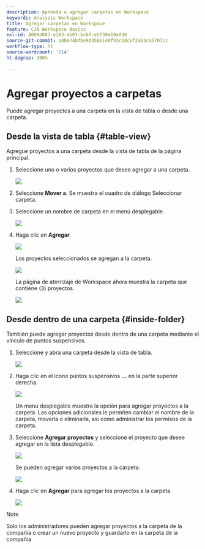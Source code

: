```yaml
---
description: Aprenda a agregar carpetas en Workspace
keywords: Analysis Workspace
title: Agregar carpetas en Workspace
feature: CJA Workspace Basics
exl-id: 4008d087-e183-4b07-bc6f-e5f30e69afd8
source-git-commit: a8b874bfbe9d3586140f93c1dcef2403ca5707cc
workflow-type: ht
source-wordcount: '214'
ht-degree: 100%

---
```


# Agregar proyectos a carpetas

Puede agregar proyectos a una carpeta en la vista de tabla o desde una carpeta.

## Desde la vista de tabla {#table-view}

Agregue proyectos a una carpeta desde la vista de tabla de la página principal.

1. Seleccione uno o varios proyectos que desee agregar a una carpeta.

   ![](/help/analysis-workspace/build-workspace-project/assets/move-tv-selected.png)

1. Seleccione **Mover a**. Se muestra el cuadro de diálogo Seleccionar carpeta.

1. Seleccione un nombre de carpeta en el menú desplegable.

   ![](/help/analysis-workspace/build-workspace-project/assets/move-select-folder.png)

1. Haga clic en **Agregar**.

   ![](/help/analysis-workspace/build-workspace-project/assets/move-add.png)

   Los proyectos seleccionados se agregan a la carpeta.

   ![](/help/analysis-workspace/build-workspace-project/assets/move-projects-added.png)

   La página de aterrizaje de Workspace ahora muestra la carpeta que contiene (3) proyectos.

   ![](/help/analysis-workspace/build-workspace-project/assets/move-folders-updated.png)

## Desde dentro de una carpeta {#inside-folder}

También puede agregar proyectos desde dentro de una carpeta mediante el vínculo de puntos suspensivos.

1. Seleccione y abra una carpeta desde la vista de tabla.

   ![](/help/analysis-workspace/build-workspace-project/assets/move-open-folder.png)

1. Haga clic en el icono puntos suspensivos **...** en la parte superior derecha.

   ![](/help/analysis-workspace/build-workspace-project/assets/add-projects-elipsis.png)

   Un menú desplegable muestra la opción para agregar proyectos a la carpeta. Las opciones adicionales le permiten cambiar el nombre de la carpeta, moverla o eliminarla, así como administrar los permisos de la carpeta.

1. Seleccione **Agregar proyectos** y seleccione el proyecto que desee agregar en la lista desplegable.

   ![](/help/analysis-workspace/build-workspace-project/assets/select-add-projects.png)

   Se pueden agregar varios proyectos a la carpeta.

   ![](/help/analysis-workspace/build-workspace-project/assets/move-add-multiple-projects.png)

1. Haga clic en **Agregar** para agregar los proyectos a la carpeta.

   ![](/help/analysis-workspace/build-workspace-project/assets/move-added-items.png)


>[!NOTE]
>
>Solo los administradores pueden agregar proyectos a la carpeta de la compañía o crear un nuevo proyecto y guardarlo en la carpeta de la compañía

